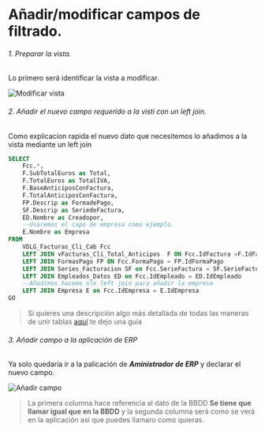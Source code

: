 # Añadir/modificar campos de filtrado.
###### 1. Preparar la vista.
Lo primero será identificar la vista a modificar. 

![Modificar vista](img\Screenshot_1.png)

###### 2. Añadir el nuevo campo requerido a la visti con un left join.
Como explicacion rapida el nuevo dato que necesitemos lo añadimos a la vista mediante un left join 
```sql
SELECT 
	Fcc.*, 
	F.SubTotalEuros as Total,
	F.TotalEuros as TotalIVA,
	F.BaseAnticiposConFactura,
	F.TotalAnticiposConFactura,
	FP.Descrip as FormadePago,
	SF.Descrip as SeriedeFactura,
	ED.Nombre as Creadopor,
    --Usaremos el capo de empresa como ejemplo.
	E.Nombre as Empresa
FROM 
	VDLG_Facturas_Cli_Cab Fcc
	LEFT JOIN vFacturas_Cli_Total_Anticipos  F ON Fcc.IdFactura =F.IdFactura
	LEFT JOIN FormasPago FP ON Fcc.FormaPago = FP.IdFormaPago
	LEFT JOIN Series_Facturacion SF on Fcc.SerieFactura = SF.SerieFactura
	LEFT JOIN Empleados_Datos ED on Fcc.IdEmpleado = ED.IdEmpleado
    --Añadimos hacemo sle left join para añadir la empresa 
	LEFT JOIN Empresa E on Fcc.IdEmpresa = E.IdEmpresa
GO
```
> Si quieres una descripción algo más detallada de todas las maneras de unir tablas [aquí](https://programacionymas.com/blog/como-funciona-inner-left-right-full-join) te dejo una guía

###### 3. Añadir campo a la aplicación de ERP

Ya solo quedaría ir a la palicación de ***Aministrador de ERP*** y declarar el nuevo campo.

![Añadir campo](img\Screenshot_2.png "añadir campo")

> La primera columna hace referencia al dato de la BBDD **Se tiene que llamar igual que en la BBDD** y la segunda columna será como se verá en la aplicación así que puedes llamaro como quieras. 